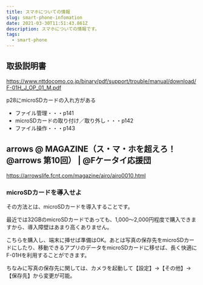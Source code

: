 ```yaml
---
title: スマホについての情報
slug: smart-phone-infomation
date: 2021-03-30T11:51:43.861Z
description: スマホについての情報です。
tags:
  - smart-phone
---
```

## 取扱説明書

<https://www.nttdocomo.co.jp/binary/pdf/support/trouble/manual/download/F-01H_J_OP_01_M.pdf>

p28にmicroSDカードの入れ方がある

- ファイル管理・・・p141
- microSDカードの取り付け／取り外し・・・p142
- ファイル操作・・・p143


## arrows @ MAGAZINE（ス・マ・ホを超えろ！@arrows 第10回） | @Fケータイ応援団

<https://arrowslife.fcnt.com/magazine/airo/airo0010.html>

### microSDカードを導入せよ


その方法とは、microSDカードを導入することです。

最近では32GBのmicroSDカードであっても、1,000〜2,000円程度で購入できますから、導入障壁はあまり高くありません。

こちらを購入し、端末に挿せば準備はOK。あとは写真の保存先をmicroSDカードにしたり、移動できるアプリのデータをmicroSDカードに移せば、長く快適にF-01Hを利用することができます。


ちなみに写真の保存先に関しては、カメラを起動して【設定】→【その他】→【保存先】から変更が可能。

